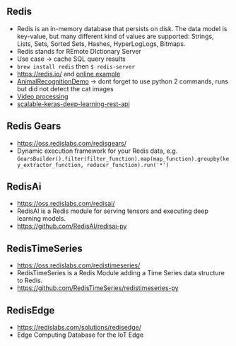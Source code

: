 ## Redis
* Redis is an in-memory database that persists on disk. The data model is key-value, but many different kind of values are supported: Strings, Lists, Sets, Sorted Sets, Hashes, HyperLogLogs, Bitmaps. 
* Redis stands for REmote DIctionary Server
* Use case -> cache SQL query results
* `brew install redis` then `$ redis-server`
* https://redis.io/ and [online example](http://try.redis.io/)
* [AnimalRecognitionDemo](https://github.com/RedisGears/AnimalRecognitionDemo) -> dont forget to use python 2 commands, runs but did not detect the cat images
* [Video processing](https://redislabs.com/blog/my-other-stack-is-redisedge/)
* [scalable-keras-deep-learning-rest-api](https://www.pyimagesearch.com/2018/01/29/scalable-keras-deep-learning-rest-api/)

## Redis Gears
* https://oss.redislabs.com/redisgears/
* Dynamic execution framework for your Redis data, e.g. `GearsBuilder().filter(filter_function).map(map_function).groupby(key_extractor_function, reducer_function).run('*')`

## RedisAi
* https://oss.redislabs.com/redisai/
* RedisAI is a Redis module for serving tensors and executing deep learning models.
* https://github.com/RedisAI/redisai-py

## RedisTimeSeries
* https://oss.redislabs.com/redistimeseries/
* RedisTimeSeries is a Redis Module adding a Time Series data structure to Redis.
* https://github.com/RedisTimeSeries/redistimeseries-py

## RedisEdge
* https://redislabs.com/solutions/redisedge/
* Edge Computing Database for the IoT Edge